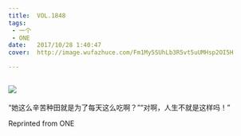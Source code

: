 ```yaml
---
title:	VOL.1848
tags:
 - 一个
 - ONE
date:	2017/10/28 1:40:47
cover:	http://image.wufazhuce.com/Fm1My5SUhLb3R5vt5uUMHsp2OI5H

---
```

![](http://image.wufazhuce.com/Fm1My5SUhLb3R5vt5uUMHsp2OI5H)
---

“她这么辛苦种田就是为了每天这么吃啊？”“对啊，人生不就是这样吗！”
 
Reprinted from ONE
